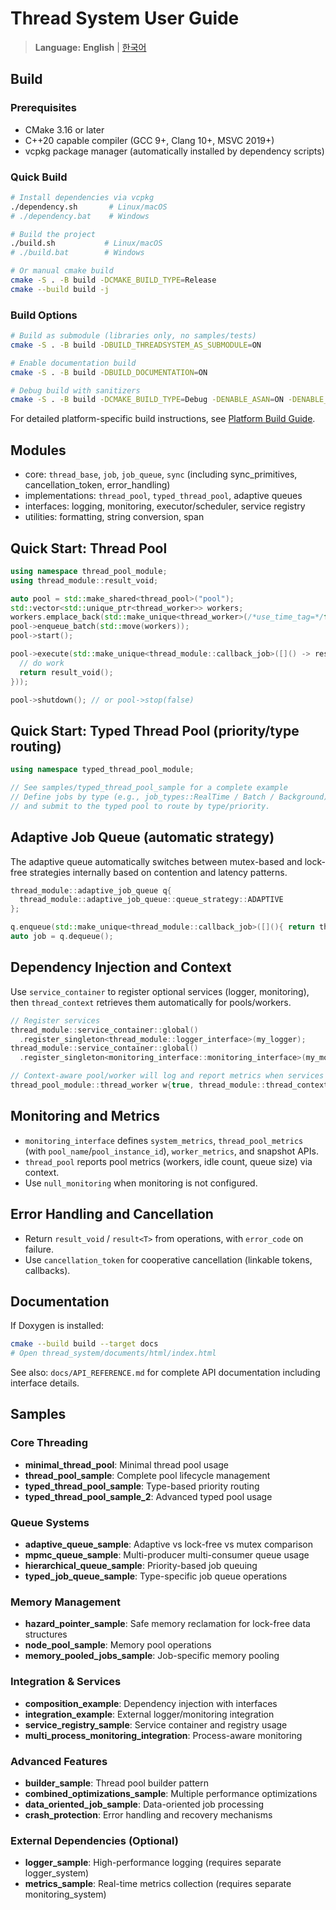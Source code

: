 # Thread System User Guide

> **Language:** **English** | [한국어](USER_GUIDE_KO.md)

## Build

### Prerequisites
- CMake 3.16 or later
- C++20 capable compiler (GCC 9+, Clang 10+, MSVC 2019+)
- vcpkg package manager (automatically installed by dependency scripts)

### Quick Build
```bash
# Install dependencies via vcpkg
./dependency.sh       # Linux/macOS
# ./dependency.bat    # Windows

# Build the project
./build.sh           # Linux/macOS  
# ./build.bat        # Windows

# Or manual cmake build
cmake -S . -B build -DCMAKE_BUILD_TYPE=Release
cmake --build build -j
```

### Build Options
```bash
# Build as submodule (libraries only, no samples/tests)
cmake -S . -B build -DBUILD_THREADSYSTEM_AS_SUBMODULE=ON

# Enable documentation build
cmake -S . -B build -DBUILD_DOCUMENTATION=ON

# Debug build with sanitizers
cmake -S . -B build -DCMAKE_BUILD_TYPE=Debug -DENABLE_ASAN=ON -DENABLE_UBSAN=ON
```

For detailed platform-specific build instructions, see [Platform Build Guide](./PLATFORM_BUILD_GUIDE.md).

## Modules

- core: `thread_base`, `job`, `job_queue`, `sync` (including sync_primitives, cancellation_token, error_handling)
- implementations: `thread_pool`, `typed_thread_pool`, adaptive queues
- interfaces: logging, monitoring, executor/scheduler, service registry
- utilities: formatting, string conversion, span

## Quick Start: Thread Pool

```cpp
using namespace thread_pool_module;
using thread_module::result_void;

auto pool = std::make_shared<thread_pool>("pool");
std::vector<std::unique_ptr<thread_worker>> workers;
workers.emplace_back(std::make_unique<thread_worker>(/*use_time_tag=*/false));
pool->enqueue_batch(std::move(workers));
pool->start();

pool->execute(std::make_unique<thread_module::callback_job>([]() -> result_void {
  // do work
  return result_void();
}));

pool->shutdown(); // or pool->stop(false)
```

## Quick Start: Typed Thread Pool (priority/type routing)

```cpp
using namespace typed_thread_pool_module;

// See samples/typed_thread_pool_sample for a complete example
// Define jobs by type (e.g., job_types::RealTime / Batch / Background)
// and submit to the typed pool to route by type/priority.
```

## Adaptive Job Queue (automatic strategy)

The adaptive queue automatically switches between mutex-based and lock-free 
strategies internally based on contention and latency patterns.

```cpp
thread_module::adaptive_job_queue q{
  thread_module::adaptive_job_queue::queue_strategy::ADAPTIVE
};

q.enqueue(std::make_unique<thread_module::callback_job>([](){ return thread_module::result_void(); }));
auto job = q.dequeue();
```

## Dependency Injection and Context

Use `service_container` to register optional services (logger, monitoring), then
`thread_context` retrieves them automatically for pools/workers.

```cpp
// Register services
thread_module::service_container::global()
  .register_singleton<thread_module::logger_interface>(my_logger);
thread_module::service_container::global()
  .register_singleton<monitoring_interface::monitoring_interface>(my_monitoring);

// Context-aware pool/worker will log and report metrics when services exist
thread_pool_module::thread_worker w{true, thread_module::thread_context{}};
```

## Monitoring and Metrics

- `monitoring_interface` defines `system_metrics`, `thread_pool_metrics` (with
  `pool_name`/`pool_instance_id`), `worker_metrics`, and snapshot APIs.
- `thread_pool` reports pool metrics (workers, idle count, queue size) via context.
- Use `null_monitoring` when monitoring is not configured.

## Error Handling and Cancellation

- Return `result_void` / `result<T>` from operations, with `error_code` on failure.
- Use `cancellation_token` for cooperative cancellation (linkable tokens, callbacks).

## Documentation

If Doxygen is installed:

```bash
cmake --build build --target docs
# Open thread_system/documents/html/index.html
```

See also: `docs/API_REFERENCE.md` for complete API documentation including interface details.

## Samples

### Core Threading
- **minimal_thread_pool**: Minimal thread pool usage
- **thread_pool_sample**: Complete pool lifecycle management
- **typed_thread_pool_sample**: Type-based priority routing
- **typed_thread_pool_sample_2**: Advanced typed pool usage

### Queue Systems
- **adaptive_queue_sample**: Adaptive vs lock-free vs mutex comparison
- **mpmc_queue_sample**: Multi-producer multi-consumer queue usage
- **hierarchical_queue_sample**: Priority-based job queuing
- **typed_job_queue_sample**: Type-specific job queue operations

### Memory Management
- **hazard_pointer_sample**: Safe memory reclamation for lock-free data structures
- **node_pool_sample**: Memory pool operations
- **memory_pooled_jobs_sample**: Job-specific memory pooling

### Integration & Services
- **composition_example**: Dependency injection with interfaces
- **integration_example**: External logger/monitoring integration
- **service_registry_sample**: Service container and registry usage
- **multi_process_monitoring_integration**: Process-aware monitoring

### Advanced Features
- **builder_sample**: Thread pool builder pattern
- **combined_optimizations_sample**: Multiple performance optimizations
- **data_oriented_job_sample**: Data-oriented job processing
- **crash_protection**: Error handling and recovery mechanisms

### External Dependencies (Optional)
- **logger_sample**: High-performance logging (requires separate logger_system)
- **metrics_sample**: Real-time metrics collection (requires separate monitoring_system)
